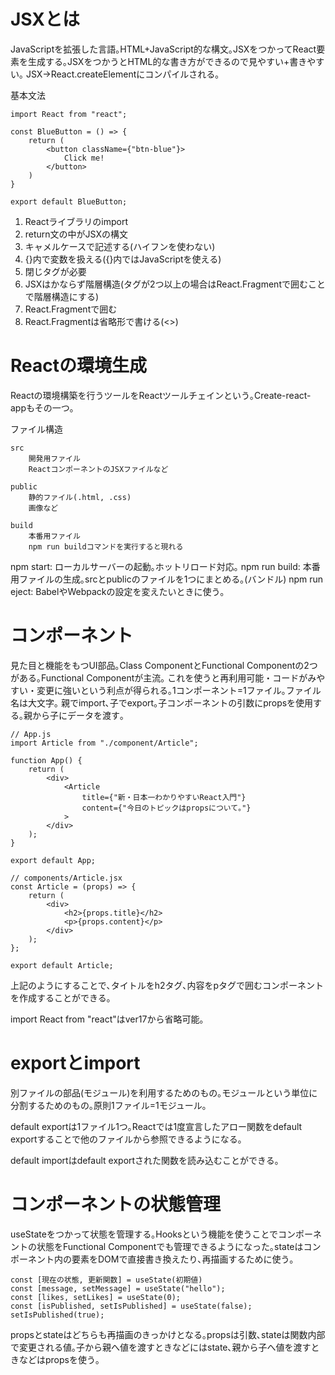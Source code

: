 # JSXとは

JavaScriptを拡張した言語｡HTML+JavaScript的な構文｡JSXをつかってReact要素を生成する｡JSXをつかうとHTML的な書き方ができるので見やすい+書きやすい｡
JSX->React.createElementにコンパイルされる｡

基本文法
```
import React from "react";

const BlueButton = () => {
    return (
        <button className={"btn-blue"}>
            Click me!
        </button>
    )
}

export default BlueButton;
```

1. Reactライブラリのimport
2. return文の中がJSXの構文
3. キャメルケースで記述する(ハイフンを使わない)
4. {}内で変数を扱える({}内ではJavaScriptを使える)
5. 閉じタグが必要
6. JSXはかならず階層構造(タグが2つ以上の場合はReact.Fragmentで囲むことで階層構造にする)
7. React.Fragmentで囲む
8. React.Fragmentは省略形で書ける(<>)

# Reactの環境生成

Reactの環境構築を行うツールをReactツールチェインという｡Create-react-appもその一つ｡

ファイル構造
```
src
    開発用ファイル
    ReactコンポーネントのJSXファイルなど

public
    静的ファイル(.html, .css)
    画像など

build
    本番用ファイル
    npm run buildコマンドを実行すると現れる
```

npm start: ローカルサーバーの起動｡ホットリロード対応｡
npm run build: 本番用ファイルの生成｡srcとpublicのファイルを1つにまとめる｡(バンドル)
npm run eject: BabelやWebpackの設定を変えたいときに使う｡

# コンポーネント

見た目と機能をもつUI部品｡Class ComponentとFunctional Componentの2つがある｡Functional Componentが主流｡
これを使うと再利用可能・コードがみやすい・変更に強いという利点が得られる｡1コンポーネント=1ファイル｡ファイル名は大文字｡
親でimport､子でexport｡子コンポーネントの引数にpropsを使用する｡親から子にデータを渡す｡

```
// App.js
import Article from "./component/Article";

function App() {
    return (
        <div>
            <Article
                title={"新・日本一わかりやすいReact入門"}
                content={"今日のトピックはpropsについて｡"}
            >
        </div>
    );
}

export default App;
```

```
// components/Article.jsx
const Article = (props) => {
    return (
        <div>
            <h2>{props.title}</h2>
            <p>{props.content}</p>
        </div>
    );
};

export default Article;
```

上記のようにすることで､タイトルをh2タグ､内容をpタグで囲むコンポーネントを作成することができる｡

import React from "react"はver17から省略可能｡

# exportとimport

別ファイルの部品(モジュール)を利用するためのもの｡モジュールという単位に分割するためのもの｡原則1ファイル=1モジュール｡

default exportは1ファイル1つ｡Reactでは1度宣言したアロー関数をdefault exportすることで他のファイルから参照できるようになる｡

default importはdefault exportされた関数を読み込むことができる｡

# コンポーネントの状態管理

useStateをつかって状態を管理する｡Hooksという機能を使うことでコンポーネントの状態をFunctional Componentでも管理できるようになった｡stateはコンポーネント内の要素をDOMで直接書き換えたり､再描画するために使う｡

```
const [現在の状態, 更新関数] = useState(初期値)
const [message, setMessage] = useState("hello");
const [likes, setLikes] = useState(0);
const [isPublished, setIsPublished] = useState(false);
setIsPublished(true);
```

propsとstateはどちらも再描画のきっかけとなる｡propsは引数､stateは関数内部で変更される値｡子から親へ値を渡すときなどにはstate､親から子へ値を渡すときなどはpropsを使う｡